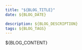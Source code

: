 ```yaml
---
title: "${BLOG_TITLE}"
date: ${BLOG_DATE}

description: ${BLOG_DESCRIPTION}
tags: ${BLOG_TAGS}
---
```


${BLOG_CONTENT}
